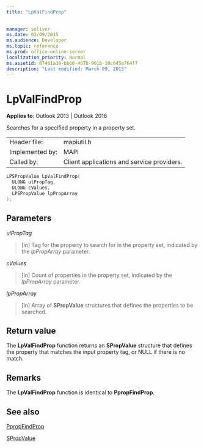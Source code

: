 ```yaml
---
title: "LpValFindProp"
 
 
manager: soliver
ms.date: 03/09/2015
ms.audience: Developer
ms.topic: reference
ms.prod: office-online-server
localization_priority: Normal
ms.assetid: 67461a38-bb60-467b-901b-39c645e764f7
description: "Last modified: March 09, 2015"
---
```


# LpValFindProp

  
  
**Applies to**: Outlook 2013 | Outlook 2016 
  
Searches for a specified property in a property set.
  
|||
|:-----|:-----|
|Header file:  <br/> |mapiutil.h  <br/> |
|Implemented by:  <br/> |MAPI  <br/> |
|Called by:  <br/> |Client applications and service providers.  <br/> |
   
```cpp
LPSPropValue LpValFindProp(
  ULONG ulPropTag,
  ULONG cValues,
  LPSPropValue lpPropArray
);
```

## Parameters

 _ulPropTag_
  
> [in] Tag for the property to search for in the property set, indicated by the  _lpPropArray_ parameter. 
    
 _cValues_
  
> [in] Count of properties in the property set, indicated by the  _lpPropArray_ parameter. 
    
 _lpPropArray_
  
> [in] Array of **SPropValue** structures that defines the properties to be searched. 
    
## Return value

The **LpValFindProp** function returns an **SPropValue** structure that defines the property that matches the input property tag, or NULL if there is no match. 
  
## Remarks

The **LpValFindProp** function is identical to **PpropFindProp**.
  
## See also



[PpropFindProp](ppropfindprop.md)
  
[SPropValue](spropvalue.md)

